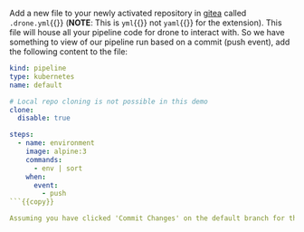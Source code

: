 Add a new file to your newly activated repository in [gitea]({{TRAFFIC_HOST1_30000}}) called `.drone.yml`{{}} (**NOTE**: This is `yml`{{}} not `yaml`{{}} for the extension).  This file will house all your pipeline code for drone to interact with.  So we have something to view of our pipeline run based on a commit (push event), add the following content to the file:

```yaml
kind: pipeline
type: kubernetes
name: default

# Local repo cloning is not possible in this demo
clone:
  disable: true

steps:
  - name: environment
    image: alpine:3
    commands:
      - env | sort
    when:
      event:
        - push
```{{copy}}

Assuming you have clicked 'Commit Changes' on the default branch for the repo, drone should already be working (or likely done), lets check it out...

